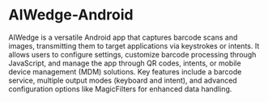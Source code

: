 # AIWedge-Android

AIWedge is a versatile Android app that captures barcode scans and images, transmitting them to target applications via keystrokes or intents. It allows users to configure settings, customize barcode processing through JavaScript, and manage the app through QR codes, intents, or mobile device management (MDM) solutions. Key features include a barcode service, multiple output modes (keyboard and intent), and advanced configuration options like MagicFilters for enhanced data handling.
